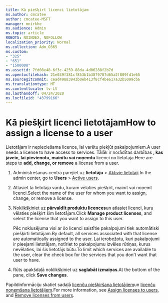 ```yaml
---
title: Kā piešķirt licenci lietotājam
ms.author: cmcatee
author: cmcatee-MSFT
manager: mnirkhe
ms.audience: Admin
ms.topic: article
ROBOTS: NOINDEX, NOFOLLOW
localization_priority: Normal
ms.collection: Adm_O365
ms.custom:
- "325"
- "651"
- "1500008"
ms.assetid: 7fd08e48-6f3c-4259-88da-4d06288f2b7d
ms.openlocfilehash: 21e039f381cf853b1b3879787d65a2f809fd1e65
ms.sourcegitcommit: cead49883943b0eb413f8cf4be617a32b5099cb6
ms.translationtype: MT
ms.contentlocale: lv-LV
ms.lasthandoff: 04/24/2020
ms.locfileid: "43799166"
---
```

# <a name="how-to-assign-a-license-to-a-user"></a><span data-ttu-id="6f437-102">Kā piešķirt licenci lietotājam</span><span class="sxs-lookup"><span data-stu-id="6f437-102">How to assign a license to a user</span></span>

<span data-ttu-id="6f437-103">Lietotājam ir nepieciešama licence, lai varētu piekļūt pakalpojumiem.</span><span class="sxs-lookup"><span data-stu-id="6f437-103">A user needs a license to have access to services.</span></span> <span data-ttu-id="6f437-104">Tālāk ir norādītas darbības **, kas jāveic, lai pievienotu, mainītu vai noņemtu** licenci no lietotāja.</span><span class="sxs-lookup"><span data-stu-id="6f437-104">Here are steps to **add, change, or remove** a license from a user.</span></span>
  
1. <span data-ttu-id="6f437-105">Administrēšanas centrā pārejiet uz **lietotāju** \> [Aktīvie lietotāji](https://go.microsoft.com/fwlink/p/?linkid=834822).</span><span class="sxs-lookup"><span data-stu-id="6f437-105">In the admin center, go to **Users** \> [Active users](https://go.microsoft.com/fwlink/p/?linkid=834822).</span></span>

2. <span data-ttu-id="6f437-106">Atlasiet tā lietotāja vārdu, kuram vēlaties piešķirt, mainīt vai noņemt licenci.</span><span class="sxs-lookup"><span data-stu-id="6f437-106">Select the name of the user for whom you want to assign, change, or remove a license.</span></span>

3. <span data-ttu-id="6f437-107">Noklikšķiniet uz **pārvaldīt produktu licences**un atlasiet licenci, kuru vēlaties piešķirt šim lietotājam.</span><span class="sxs-lookup"><span data-stu-id="6f437-107">Click **Manage product licenses**, and select the license that you want to assign to this user.</span></span>

    <span data-ttu-id="6f437-108">Pēc noklusējuma visi ar šo licenci saistītie pakalpojumi tiek automātiski piešķirti lietotājam.</span><span class="sxs-lookup"><span data-stu-id="6f437-108">By default, all services associated with that license are automatically assigned to the user.</span></span> <span data-ttu-id="6f437-109">Lai ierobežotu, kuri pakalpojumi ir pieejami lietotājam, notīriet to pakalpojumu izvēles rūtiņas, kurus nevēlaties, lai šis lietotājs būtu.</span><span class="sxs-lookup"><span data-stu-id="6f437-109">To limit which services are available to the user, clear the check box for the services that you don't want that user to have.</span></span>

4. <span data-ttu-id="6f437-110">Rūts apakšdaļā noklikšķiniet uz **saglabāt izmaiņas**.</span><span class="sxs-lookup"><span data-stu-id="6f437-110">At the bottom of the pane, click **Save changes**.</span></span>

<span data-ttu-id="6f437-111">Papildinformāciju skatiet sadaļā [licenču piešķiršana lietotājiem](https://docs.microsoft.com/office365/admin/subscriptions-and-billing/assign-licenses-to-users)un [licenču noņemšana lietotājiem](https://docs.microsoft.com/office365/admin/subscriptions-and-billing/remove-licenses-from-users).</span><span class="sxs-lookup"><span data-stu-id="6f437-111">For more information, see [Assign licenses to users](https://docs.microsoft.com/office365/admin/subscriptions-and-billing/assign-licenses-to-users), and [Remove licenses from users](https://docs.microsoft.com/office365/admin/subscriptions-and-billing/remove-licenses-from-users).</span></span>